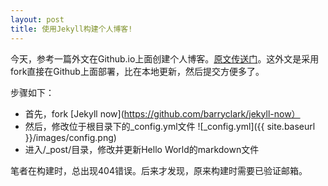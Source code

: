 ```yaml
---
layout: post
title: 使用Jekyll构建个人博客!
---
```


今天，参考一篇外文在Github.io上面创建个人博客。[原文传送门](http://www.smashingmagazine.com/2014/08/01/build-blog-jekyll-github-pages/)。这外文是采用fork直接在Github上面部署，比在本地更新，然后提交方便多了。

步骤如下：

- 首先，fork [Jekyll now](https://github.com/barryclark/jekyll-now）
- 然后，修改位于根目录下的_config.yml文件
![_config.yml]({{ site.baseurl }}/images/config.png)
- 进入/_post/目录，修改并更新Hello World的markdown文件

笔者在构建时，总出现404错误。后来才发现，原来构建时需要已验证邮箱。

